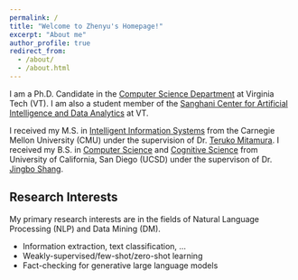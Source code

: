 ```yaml
---
permalink: /
title: "Welcome to Zhenyu's Homepage!"
excerpt: "About me"
author_profile: true
redirect_from: 
  - /about/
  - /about.html
---
```


I am a Ph.D. Candidate in the [Computer Science Department](https://cs.vt.edu/) at Virginia Tech (VT). I am also a student member of the [Sanghani Center for Artificial Intelligence and Data Analytics](https://sanghani.cs.vt.edu/) at VT.

I received my M.S. in [Intelligent Information Systems](https://miis.cs.cmu.edu/) from the Carnegie Mellon University (CMU) under the supervision of Dr. [Teruko Mitamura](http://cs.cmu.edu/~teruko/). I received my B.S. in [Computer Science](https://cse.ucsd.edu/) and [Cognitive Science](https://cogsci.ucsd.edu/) from University of California, San Diego (UCSD) under the supervison of Dr. [Jingbo Shang](http://shangjingbo1226.github.io).


## Research Interests
My primary research interests are in the fields of Natural Language Processing (NLP) and Data Mining (DM).

- Information extraction, text classification, …
- Weakly-supervised/few-shot/zero-shot learning
- Fact-checking for generative large language models

<!--- 
<details>
<summary>Load More</summary>
</details>
--->


<!--- 
## My Schedule

You can find my schedule [here](https://calendar.google.com/calendar/u/0?cid=emhlbnl1YkB2dC5lZHU). The "Week" view will present you the details of slots.

<iframe src="https://calendar.google.com/calendar/u/0?cid=emhlbnl1YkB2dC5lZHU" style="border: 0" width="800" height="600" frameborder="0" scrolling="no"></iframe>
--->
